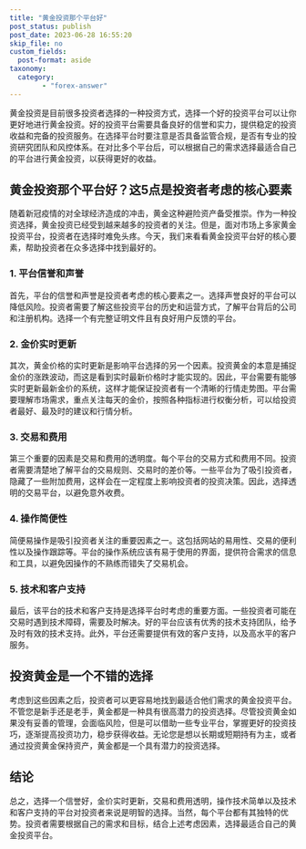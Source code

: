 ```yaml
---
title: "黄金投资那个平台好"
post_status: publish
post_date: 2023-06-28 16:55:20
skip_file: no
custom_fields: 
  post-format: aside
taxonomy:
  category:
        - "forex-answer"
---
```


黄金投资是目前很多投资者选择的一种投资方式，选择一个好的投资平台可以让你更好地进行黄金投资。好的投资平台需要具备良好的信誉和实力，提供稳定的投资收益和完备的投资服务。在选择平台时要注意是否具备监管合规，是否有专业的投资研究团队和风控体系。在对比多个平台后，可以根据自己的需求选择最适合自己的平台进行黄金投资，以获得更好的收益。

## 黄金投资那个平台好？这5点是投资者考虑的核心要素

随着新冠疫情的对全球经济造成的冲击，黄金这种避险资产备受推崇。作为一种投资选择，黄金投资已经受到越来越多的投资者的关注。但是，面对市场上多家黄金投资平台，投资者在选择时难免头疼。今天，我们来看看黄金投资平台好的核心要素，帮助投资者在众多选择中找到最好的。

### 1. 平台信誉和声誉

首先，平台的信誉和声誉是投资者考虑的核心要素之一。选择声誉良好的平台可以降低风险。投资者需要了解这些投资平台的历史和运营方式，了解平台背后的公司和注册机构。选择一个有完整证明文件且有良好用户反馈的平台。

### 2. 金价实时更新

其次，黄金价格的实时更新是影响平台选择的另一个因素。投资黄金的本意是捕捉金价的涨跌波动，而这是看到实时最新价格时才能实现的。因此，平台需要有能够实时更新最新金价的系统，这样才能保证投资者有一个清晰的行情走势图。平台需要理解市场需求，重点关注每天的金价，按照各种指标进行权衡分析，可以给投资者最好、最及时的建议和行情分析。

### 3. 交易和费用

第三个重要的因素是交易和费用的透明度。每个平台的交易方式和费用不同。投资者需要清楚地了解平台的交易规则、交易时的差价等。一些平台为了吸引投资者，隐藏了一些附加费用，这样会在一定程度上影响投资者的投资决策。因此，选择透明的交易平台，以避免意外收费。

### 4. 操作简便性

简便易操作是吸引投资者关注的重要因素之一。这包括网站的易用性、交易的便利性以及操作跟踪等。平台的操作系统应该有易于使用的界面，提供符合需求的信息和工具，以避免因操作的不熟练而错失了交易机会。

### 5. 技术和客户支持

最后，该平台的技术和客户支持是选择平台时考虑的重要方面。一些投资者可能在交易时遇到技术障碍，需要及时解决。好的平台应该有优秀的技术支持团队，给予及时有效的技术支持。此外，平台还需要提供有效的客户支持，以及高水平的客户服务。

## 投资黄金是一个不错的选择

考虑到这些因素之后，投资者可以更容易地找到最适合他们需求的黄金投资平台。不管您是新手还是老手，黄金都是一种具有很高潜力的投资选择。尽管投资黄金如果没有妥善的管理，会面临风险，但是可以借助一些专业平台，掌握更好的投资技巧，逐渐提高投资功力，稳步获得收益。无论您是想以长期或短期持有为主，或者通过投资黄金保持资产，黄金都是一个具有潜力的投资选择。

## 结论

总之，选择一个信誉好，金价实时更新，交易和费用透明，操作技术简单以及技术和客户支持的平台对投资者来说是明智的选择。当然，每个平台都有其独特的优势。投资者需要根据自己的需求和目标，结合上述考虑因素，选择最适合自己的黄金投资平台。